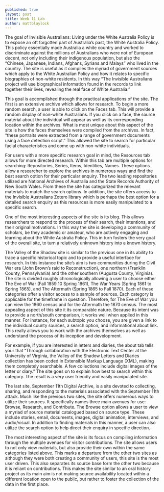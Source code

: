 ```yaml
---
published: true
layout: post
title: Week 11 Lab
author: mattblaylock
---
```


The goal of Invisible Australians: Living under the White Australia Policy is to expose an oft forgotten part of Australia’s past, the White Australia Policy.  This policy essentially made Australia a white country and worked to discriminate against the millions of Australians who were not of European decent, not only including their indigenous population, but also the “Chinese, Japanese, Indians, Afghans, Syrians and Malays” who lived in the country.  The site is useful as it compiles the myriad of government sources which apply to the White Australian Policy and how it relates to specific biographies of non-white residents.  In this way “The Invisible Australians project will use biographical information found in the records to link together their lives, revealing the real face of White Australia.”

This goal is accomplished through the practical applications of the site.  The first is an extensive archive which allows for research.  To begin a more random search, a user is able to click on the Faces tab.  This will provide a random display of non-white Australians.  If you click on a face, the source material about the individual will appear as well as its corresponding location within the archives.  What is most unique about this aspect of the site is how the faces themselves were compiled from the archives.  In fact, “these portraits were extracted from a range of government documents using a face detection script.”  This allowed the site to search for particular facial characteristics and come up with non-white individuals.

For users with a more specific research goal in mind, the Resources tab allows for more directed research.  Within this tab are multiple options for searching: Repositories, Series, Items, Identities, Names.  These options allow a researcher to explore the archives in numerous ways and find the best search option for their particular enquiry.  The two leading repositories utilized are   National Archives of Australia and the State Records Authority of New South Wales.  From these the site has categorized the relevant materials to match the search options.  In addition, the site offers access to the Invisible Australians Zotero library which is perhaps the best option for a detailed search enquiry as this resources is more easily manipulated to a specific search.

One of the most interesting aspects of the site is its blog.  This allows researchers to respond to the process of their search, their intentions, and their original motivations.  In this way the site is developing a community of scholars, be they academic or amateur, who are actively engaging and learning about the White Australia Policy.  This in turn fosters the very goal of the overall site, to turn a relatively unknown history into a known history.

The Valley of the Shadow site is similar to the previous one in its ability to trace a specific historical topic and to provide a useful interface for research.  In this instance the site’s aim is two communities during the Civil War era (John Brown’s raid to Reconstruction), one northern (Franklin County, Pennsylvania) and the other southern (Augusta County, Virginia).
The site is divided roughly chronologically allowing a user to choose either The Eve of War (Fall 1859 10 Spring 1861), The War Years (Spring 1861 to Spring 1865), and The Aftermath (Spring 1865 to Fall 1870).  Each of these categories offer a visitor access to a sample of sources.  Each category is applicable for the timeframe in question.  Therefore, for The Eve of War you can view the 1860 census and for the Aftermath the 1870 census.  The most appealing aspect of this site it its comparable nature.  Because its intent was to provide a north/south comparison, it works well when applied in this manner.  For instance, for each subtopic you choose, you are given a link to the individual county sources, a search option, and informational about link.  This really allows you to work with the archives themselves as well as understand the process of its inception and development.  

For example, if you are interested in letters and diaries, the about tab tells your that “Through collaboration with the Electronic Text Center at the University of Virginia, the Valley of the Shadow Letters and Diaries collection has been coded in Extensible Markup Language (XML), making them completely searchable. A few collections include digital images of the letter or diary.”  The site goes on to explain how best to search within this category.  The result is a very user friendly and easily manipulated site.

The last site, September 11th Digital Archive, is a site devoted to collecting, sharing, and responding to the materials associated with the September 11th attack.  Much like the previous two sites, the site offers numerous ways to utilize their sources.  It specifically names three main avenues for use: Browse, Research, and Contribute.     The Browse option allows a user to view a myriad of source material catalogued based on source type.  These include stories, email, documents, images, digital animation, interviews, and audio/visual.  In addition to finding materials in this manner, a user can also utilize the search option to help direct their enquiry in specific direction.  

The most interesting aspect of the site is its focus on compiling information through the multiple avenues for visitor contributions.  The site allows users to not only view materials, but also provide their own within the same categories listed above.  This marks a departure from the other two sites as although they were both creating a community of users, this site is the most user driven.  This also separates its source base form the other two because it is reliant on contributions.  This makes the site similar to an oral history project as its main aim is not making source availability located within a different location open to the public, but rather to foster the collection of the data in the first place.
 